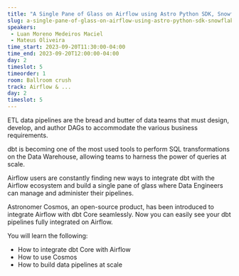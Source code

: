 ```yaml
---
title: "A Single Pane of Glass on Airflow using Astro Python SDK, Snowflake, dbt, and Cosmos"
slug: a-single-pane-of-glass-on-airflow-using-astro-python-sdk-snowflake-dbt-and-cosmos
speakers:
 - Luan Moreno Medeiros Maciel
 - Mateus Oliveira
time_start: 2023-09-20T11:30:00-04:00
time_end: 2023-09-20T12:00:00-04:00
day: 2
timeslot: 5
timeorder: 1
room: Ballroom crush
track: Airflow & ...
day: 2
timeslot: 5
---
```


ETL data pipelines are the bread and butter of data teams that must design, develop, and author DAGs to accommodate the various business requirements. 

dbt is becoming one of the most used tools to perform SQL transformations on the Data Warehouse, allowing teams to harness the power of queries at scale. 
 
Airflow users are constantly finding new ways to integrate dbt with the Airflow ecosystem and build a single pane of glass where Data Engineers can manage and administer their pipelines.
 
Astronomer Cosmos, an open-source product, has been introduced to integrate Airflow with dbt Core seamlessly. Now you can easily see your dbt pipelines fully integrated on Airflow.

You will learn the following:
 * How to integrate dbt Core with Airflow
 * How to use Cosmos 
 * How to build data pipelines at scale